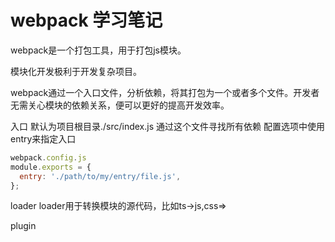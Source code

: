 # webpack 学习笔记

webpack是一个打包工具，用于打包js模块。

模块化开发极利于开发复杂项目。

webpack通过一个入口文件，分析依赖，将其打包为一个或者多个文件。开发者无需关心模块的依赖关系，便可以更好的提高开发效率。


入口
默认为项目根目录./src/index.js
通过这个文件寻找所有依赖
配置选项中使用entry来指定入口
``` js
webpack.config.js
module.exports = {
  entry: './path/to/my/entry/file.js',
};
```


loader
loader用于转换模块的源代码，比如ts->js,css=>


plugin

